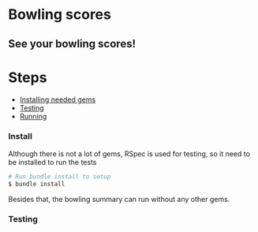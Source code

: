 # Bowling scores

## See your bowling scores!

Steps
=========
<!--ts-->
  * [Installing needed gems](#settingUp)
  * [Testing](#testing)
  * [Running](#running)
<!--te-->

### Install

Although there is not a lot of gems, RSpec is used for testing, 
so it need to be installed to run the tests

```bash
# Run bundle install to setup
$ bundle install
```

Besides that, the bowling summary can run without any other gems.

### Testing


